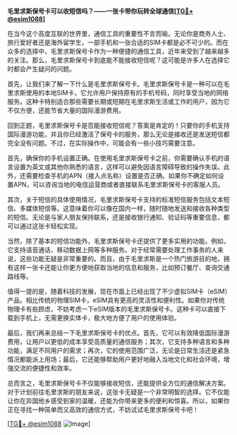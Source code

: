 **毛里求斯保号卡可以收短信吗？——一张卡带你玩转全球通信[[TG💪+ @esim1088](https://t.me/s/esim1088)]**

在当今这个高度互联的世界里，通信工具的重要性不言而喻。无论你是商务人士、旅行爱好者还是海外留学生，一部手机和一张合适的SIM卡都是必不可少的。而在众多的选择中，毛里求斯保号卡作为一种便捷的通信工具，近年来受到了越来越多的关注。那么，毛里求斯保号卡到底能不能接收短信呢？这可能是许多人在选择它时都会产生疑问的问题。

首先，让我们来了解一下什么是毛里求斯保号卡。毛里求斯保号卡是一种可以在毛里求斯使用的本地SIM卡，它允许用户保持原有的手机号码，同时享受当地的网络服务。这种卡特别适合那些需要长期或短期在毛里求斯生活或工作的用户，因为它不仅方便，还能节省大量的国际漫游费用。

回到正题，毛里求斯保号卡是否能接收短信呢？答案是肯定的！只要你的手机支持国际漫游功能，并且你已经激活了保号卡的服务，那么无论是接收还是发送短信都完全没有问题。不过，在实际操作中，可能会有一些小技巧需要注意。

首先，确保你的手机设置正确。在使用毛里求斯保号卡之前，你需要确认手机的语言设置为英文或其他你熟悉的语言，这样可以避免因语言障碍导致的操作失误。此外，还需要检查手机的APN（接入点名称）设置是否正确。如果你不确定如何设置APN，可以咨询当地的电信运营商或者直接联系毛里求斯保号卡的客服人员。

其次，关于短信的具体使用情况，毛里求斯保号卡支持的标准短信服务包括文本短信、多媒体短信等。这意味着你可以像在国内一样，随时随地发送和接收各种类型的短信。无论是与家人朋友保持联系，还是接收银行通知、验证码等重要信息，都可以通过这张卡轻松实现。

当然，除了基本的短信功能外，毛里求斯保号卡还提供了更多实用的功能。例如，它支持语音通话、移动数据上网等多种服务。对于经常需要处理工作事务的人来说，这些功能无疑是非常重要的。而且，由于毛里求斯是一个热门旅游目的地，拥有这样一张卡还能让你更方便地获取当地的信息和服务，比如预订餐厅、查询交通路线等。

值得一提的是，随着科技的发展，现在市面上已经出现了不少虚拟SIM卡（eSIM）产品。相比传统的物理SIM卡，eSIM具有更高的灵活性和便利性。如果你对传统物理卡有些顾虑，不妨考虑一下eSIM版本的毛里求斯保号卡。这种卡可以直接下载到手机上，无需更换实体卡，极大地方便了用户的使用体验。

最后，我们再来总结一下毛里求斯保号卡的优点。首先，它可以有效降低国际漫游费用，让用户以更低的成本享受高质量的通信服务；其次，它支持多种语言和多种功能，满足不同用户的需求；再次，它的使用范围广泛，无论是日常生活还是紧急情况都能派上用场；最后，它还能够帮助用户更好地融入当地文化和社会环境，增强交流的便捷性和效率。

总而言之，毛里求斯保号卡不仅能够接收短信，还能提供全方位的通信解决方案。对于计划前往毛里求斯的朋友来说，这张卡无疑是一个非常明智的选择。它不仅能让你在异国他乡感受到家的温暖，还能为你带来更多的便利和惊喜。所以，如果你正在寻找一种简单而又高效的通信方式，不妨试试毛里求斯保号卡吧！

[[TG💪+ @esim1088](https://t.me/s/esim1088) ![Image](https://i.postimg.cc/4NQfJmqS/Snipaste-2025-05-13-00-14-12.png)]